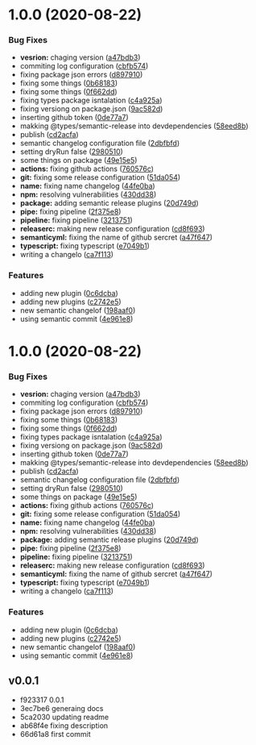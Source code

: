 # 1.0.0 (2020-08-22)


### Bug Fixes

* **vesrion:** chaging version ([a47bdb3](https://github.com/codibre/boilerplate-base/commit/a47bdb330d6effb77d876e2911d23befb4a20a4a))
* commiting log configuration ([cbfb574](https://github.com/codibre/boilerplate-base/commit/cbfb5746476101b82d80439ff488021c96a0e2b9))
* fixing package json errors ([d897910](https://github.com/codibre/boilerplate-base/commit/d8979106df34409d42d34c80cca9aab678f33bf5))
* fixing some things ([0b68183](https://github.com/codibre/boilerplate-base/commit/0b68183d729de2f7bd3ff049528f60604aa1c6e1))
* fixing some things ([0f662dd](https://github.com/codibre/boilerplate-base/commit/0f662ddde6591f5bf4bc3338e3ac7b2a643f94d5))
* fixing types package isntalation ([c4a925a](https://github.com/codibre/boilerplate-base/commit/c4a925a1ca4669187b0086db32c25a885a5c0970))
* fixing versiong on package.json ([9ac582d](https://github.com/codibre/boilerplate-base/commit/9ac582d4c76be302e33df9e17c363cb970ebf5e0))
* inserting github token ([0de77a7](https://github.com/codibre/boilerplate-base/commit/0de77a735fa7e2f89c606aab90875c78b074a575))
* makking @types/semantic-release into devdependencies ([58eed8b](https://github.com/codibre/boilerplate-base/commit/58eed8bc51d2602b1912d2d674b1d072d5a7018e))
* publish ([cd2acfa](https://github.com/codibre/boilerplate-base/commit/cd2acfaa41245c2acdd2732179f76b9d76048f91))
* semantic changelog configuration file ([2dbfbfd](https://github.com/codibre/boilerplate-base/commit/2dbfbfdb4e85c79be2013b2cfdc8901a8cb9f767))
* setting dryRun false ([2980510](https://github.com/codibre/boilerplate-base/commit/2980510f62328818c17d9238cdcdd4619edd5b29))
* some things on package ([49e15e5](https://github.com/codibre/boilerplate-base/commit/49e15e598b47105445f440ff5a4e346424102a2a))
* **actions:** fixing github actions ([760576c](https://github.com/codibre/boilerplate-base/commit/760576c9fd3957c9a16c510de0321d47398c9c74))
* **git:** fixing some release configuration ([51da054](https://github.com/codibre/boilerplate-base/commit/51da05438b112090175a3e8f2fc6dc9453929533))
* **name:** fixing name changelog ([44fe0ba](https://github.com/codibre/boilerplate-base/commit/44fe0ba092b2ad7d7635ccda8da2e94d0e6d940e))
* **npm:** resolving vulnerabilities ([430dd38](https://github.com/codibre/boilerplate-base/commit/430dd3869765a3f8ed57b602f11fda7e5f97bcd5))
* **package:** adding semantic release plugins ([20d749d](https://github.com/codibre/boilerplate-base/commit/20d749d28a18aaed70984d53913c92da08d5c99b))
* **pipe:** fixing pipeline ([2f375e8](https://github.com/codibre/boilerplate-base/commit/2f375e88e119f4dab805a45c5b4b3cffe4160be9))
* **pipeline:** fixing pipeline ([3213751](https://github.com/codibre/boilerplate-base/commit/32137514b62c080cbc7fc6113014a16292677691))
* **releaserc:** making new release configuration ([cd8f693](https://github.com/codibre/boilerplate-base/commit/cd8f693f9f4e62357bfd2e97099df8e2e3683544))
* **semanticyml:** fixing the name of github sercret ([a47f647](https://github.com/codibre/boilerplate-base/commit/a47f64716782377aae821bd328069cf378888897))
* **typescript:** fixing typescript ([e7049b1](https://github.com/codibre/boilerplate-base/commit/e7049b1b100cc0a821d488c06ddbb4e1e05d38b7))
* writing a changelo ([ca7f113](https://github.com/codibre/boilerplate-base/commit/ca7f113c71a5963120d36ba7939127eb561fe206))


### Features

* adding new plugin ([0c6dcba](https://github.com/codibre/boilerplate-base/commit/0c6dcbaa81e31df8515f94d9f4a3f78afbf5961b))
* adding new plugins ([c2742e5](https://github.com/codibre/boilerplate-base/commit/c2742e57ce358710ce1ada3c50723285f502b73a))
* new semantic changelof ([198aaf0](https://github.com/codibre/boilerplate-base/commit/198aaf08142072cd1b1d5e8cf4ef1ee4178f905c))
* using semantic commit ([4e961e8](https://github.com/codibre/boilerplate-base/commit/4e961e894b403b06db9ed3563cf28672f554d9a9))

# 1.0.0 (2020-08-22)

### Bug Fixes

* **vesrion:** chaging version ([a47bdb3](https://github.com/codibre/boilerplate-base/commit/a47bdb330d6effb77d876e2911d23befb4a20a4a))
* commiting log configuration ([cbfb574](https://github.com/codibre/boilerplate-base/commit/cbfb5746476101b82d80439ff488021c96a0e2b9))
* fixing package json errors ([d897910](https://github.com/codibre/boilerplate-base/commit/d8979106df34409d42d34c80cca9aab678f33bf5))
* fixing some things ([0b68183](https://github.com/codibre/boilerplate-base/commit/0b68183d729de2f7bd3ff049528f60604aa1c6e1))
* fixing some things ([0f662dd](https://github.com/codibre/boilerplate-base/commit/0f662ddde6591f5bf4bc3338e3ac7b2a643f94d5))
* fixing types package isntalation ([c4a925a](https://github.com/codibre/boilerplate-base/commit/c4a925a1ca4669187b0086db32c25a885a5c0970))
* fixing versiong on package.json ([9ac582d](https://github.com/codibre/boilerplate-base/commit/9ac582d4c76be302e33df9e17c363cb970ebf5e0))
* inserting github token ([0de77a7](https://github.com/codibre/boilerplate-base/commit/0de77a735fa7e2f89c606aab90875c78b074a575))
* makking @types/semantic-release into devdependencies ([58eed8b](https://github.com/codibre/boilerplate-base/commit/58eed8bc51d2602b1912d2d674b1d072d5a7018e))
* publish ([cd2acfa](https://github.com/codibre/boilerplate-base/commit/cd2acfaa41245c2acdd2732179f76b9d76048f91))
* semantic changelog configuration file ([2dbfbfd](https://github.com/codibre/boilerplate-base/commit/2dbfbfdb4e85c79be2013b2cfdc8901a8cb9f767))
* setting dryRun false ([2980510](https://github.com/codibre/boilerplate-base/commit/2980510f62328818c17d9238cdcdd4619edd5b29))
* some things on package ([49e15e5](https://github.com/codibre/boilerplate-base/commit/49e15e598b47105445f440ff5a4e346424102a2a))
* **actions:** fixing github actions ([760576c](https://github.com/codibre/boilerplate-base/commit/760576c9fd3957c9a16c510de0321d47398c9c74))
* **git:** fixing some release configuration ([51da054](https://github.com/codibre/boilerplate-base/commit/51da05438b112090175a3e8f2fc6dc9453929533))
* **name:** fixing name changelog ([44fe0ba](https://github.com/codibre/boilerplate-base/commit/44fe0ba092b2ad7d7635ccda8da2e94d0e6d940e))
* **npm:** resolving vulnerabilities ([430dd38](https://github.com/codibre/boilerplate-base/commit/430dd3869765a3f8ed57b602f11fda7e5f97bcd5))
* **package:** adding semantic release plugins ([20d749d](https://github.com/codibre/boilerplate-base/commit/20d749d28a18aaed70984d53913c92da08d5c99b))
* **pipe:** fixing pipeline ([2f375e8](https://github.com/codibre/boilerplate-base/commit/2f375e88e119f4dab805a45c5b4b3cffe4160be9))
* **pipeline:** fixing pipeline ([3213751](https://github.com/codibre/boilerplate-base/commit/32137514b62c080cbc7fc6113014a16292677691))
* **releaserc:** making new release configuration ([cd8f693](https://github.com/codibre/boilerplate-base/commit/cd8f693f9f4e62357bfd2e97099df8e2e3683544))
* **semanticyml:** fixing the name of github sercret ([a47f647](https://github.com/codibre/boilerplate-base/commit/a47f64716782377aae821bd328069cf378888897))
* **typescript:** fixing typescript ([e7049b1](https://github.com/codibre/boilerplate-base/commit/e7049b1b100cc0a821d488c06ddbb4e1e05d38b7))
* writing a changelo ([ca7f113](https://github.com/codibre/boilerplate-base/commit/ca7f113c71a5963120d36ba7939127eb561fe206))

### Features

* adding new plugin ([0c6dcba](https://github.com/codibre/boilerplate-base/commit/0c6dcbaa81e31df8515f94d9f4a3f78afbf5961b))
* adding new plugins ([c2742e5](https://github.com/codibre/boilerplate-base/commit/c2742e57ce358710ce1ada3c50723285f502b73a))
* new semantic changelof ([198aaf0](https://github.com/codibre/boilerplate-base/commit/198aaf08142072cd1b1d5e8cf4ef1ee4178f905c))
* using semantic commit ([4e961e8](https://github.com/codibre/boilerplate-base/commit/4e961e894b403b06db9ed3563cf28672f554d9a9))

## v0.0.1

* f923317 0.0.1
* 3ec7be6 generaing docs
* 5ca2030 updating readme
* ab68f4e fixing description
* 66d61a8 first commit
